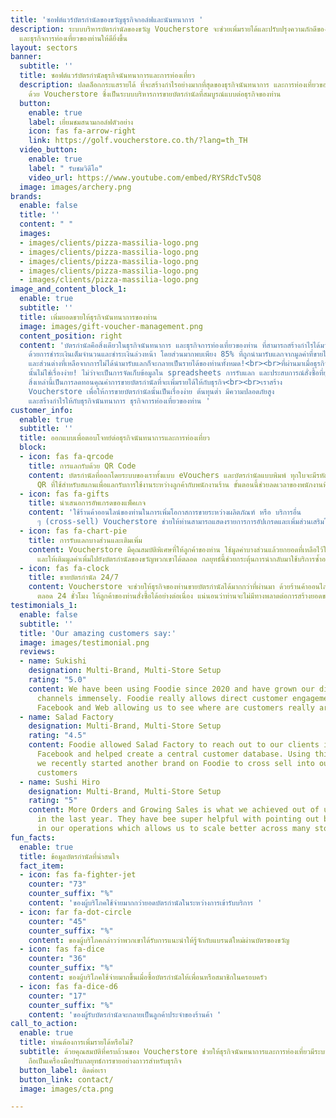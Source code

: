 ```yaml
---
title: 'ซอฟต์แวร์บัตรกำนัลของขวัญธุรกิจกอล์ฟและนันทนาการ '
description: ระบบบริหารบัตรกำนัลของขวัญ Voucherstore จะช่วยเพิ่มรายได้และปรับปรุงความภักดีของลูกค้าสำหรับธุรกิจนันทนาการ
  และธุรกิจการท่องเที่ยวของท่านให้ดียิ่งขึ้น
layout: sectors
banner:
  subtitle: ''
  title: ซอฟต์แวร์บัตรกำนัลธุรกิจนันทนาการและการท่องเที่ยว
  description: ปลดล็อกกระแสรายได้ ที่จะสร้างกำไรอย่างมากที่สุดของธุรกิจนันทนาการ และการท่องเที่ยวของท่าน
    ด้วย Voucherstore ซึ่งเป็นระบบบริหารการขายบัตรกำนัลที่สมบูรณ์แบบต่อธุรกิจของท่าน
  button:
    enable: true
    label: เยี่ยมชมสนามกอล์ฟตัวอย่าง
    icon: fas fa-arrow-right
    link: https://golf.voucherstore.co.th/?lang=th_TH
  video_button:
    enable: true
    label: " รับชมวิดีโอ"
    video_url: https://www.youtube.com/embed/RYSRdcTv5Q8
  image: images/archery.png
brands:
  enable: false
  title: ''
  content: " "
  images:
  - images/clients/pizza-massilia-logo.png
  - images/clients/pizza-massilia-logo.png
  - images/clients/pizza-massilia-logo.png
  - images/clients/pizza-massilia-logo.png
  - images/clients/pizza-massilia-logo.png
image_and_content_block_1:
  enable: true
  subtitle: ''
  title: เพิ่มยอดขายให้ธุรกิจนันทนาการของท่าน
  image: images/gift-voucher-management.png
  content_position: right
  content: 'บัตรกำนัลคือสิ่งเดียวในธุรกิจนันทนาการ และธุรกิจการท่องเที่ยวของท่าน ที่สามารถสร้างกำไรได้มากที่สุดในเวลานี้
    ด้วยการชำระเงินเต็มจำนวนและชำระเงินล่วงหน้า โดยส่วนมากพบเพียง 85% ที่ถูกนำมารับแลกจากมูลค่าที่ขายไปทั้งหมด
    และส่วนต่างที่เหลือจากการไม่ได้นำมารับแลกก็จะกลายเป็นรายได้ของท่านทั้งหมด!<br><br>ที่ผ่านมาเมื่อธุรกิจต้องการขายบัตรกำนัล
    นั้นไม่ใช่เรื่องง่าย! ไม่ว่าจะเป็นการจัดเก็บข้อมูลใน spreadsheets การรับแลก และประสบการณ์สั่งซื้อที่ยุ่งยากสําหรับลูกค้าของท่าน
    สิ่งเหล่านี้เป็นการลดทอนคุณค่าการขายบัตรกำนัลที่จะเพิ่มรายได้ให้กับธุรกิจ<br><br>เราสร้าง
    Voucherstore เพื่อให้การขายบัตรกํานัลนั้นเป็นเรื่องง่าย ต้นทุนต่ำ มีความปลอดภัยสูง
    และสร้างกําไรให้กับธุรกิจนันทนาการ ธุรกิจการท่องเที่ยวของท่าน '
customer_info:
  enable: true
  subtitle: ''
  title: ออกแบบเพื่อตอบโจทย์ต่อธุรกิจนันทนาการและการท่องเที่ยว
  block:
  - icon: fas fa-qrcode
    title: การแลกรับด้วย QR Code
    content: บัตรกำนัลที่ออกโดยระบบของเราทั้งแบบ eVouchers และบัตรกำนัลแบบพิมพ์ ทุกใบจะมีรหัส
      QR ที่ใช้สำหรับสแกนเพื่อแลกรับการใช้งานระหว่างลูกค้ากับพนักงานร้าน ขั้นตอนนี้ช่วยลดเวลาของพนักงานที่กำลังยุ่งได้เป็นอย่างดี
  - icon: fas fa-gifts
    title: นำเสนอการอัพเกรดของแพ็คเกจ
    content: 'ใช้ร้านค้าออนไลน์ของท่านในการเพิ่มโอกาสการขายระหว่างผลิตภัณฑ์ หรือ บริการอื่น
      ๆ (cross-sell) Voucherstore ช่วยให้ท่านสามารถแสดงรายการการอัปเกรดและเพิ่มส่วนเสริมในรถเข็นได้อย่าง '
  - icon: fas fa-chart-pie
    title: การรับแลกบางส่วนและเติมเพิ่ม
    content: Voucherstore มีคุณสมบัติพิเศษที่ให้ลูกค้าของท่าน ใช้มูลค่าบางส่วนแล้วยกยอดที่เหลือไว้ใช้ภายหลัง
      และให้เติมมูลค่าเพิ่มไปยังบัตรกำนัลของขวัญพวกเขาได้ตลอด กลยุทธ์นี้ช่วยกระตุ้นการนำกลับมาใช้บริการซ้ำอย่างต่อเนื่อง
  - icon: fas fa-clock
    title: ขายบัตรกำนัล 24/7
    content: Voucherstore จะช่วยให้ธุรกิจของท่านขายบัตรกำนัลได้มากกว่าที่ผ่านมา ด้วยร้านค้าออนไลน์ของท่านที่เปิดทำการทุกวัน
      ตลอด 24 ชั่วโมง ให้ลูกค้าของท่านสั่งซื้อได้อย่างต่อเนื่อง แน่นอนว่าท่านจะไม่มีทางพลาดต่อการสร้างยอดขาย
testimonials_1:
  enable: false
  subtitle: ''
  title: 'Our amazing customers say:'
  image: images/testimonial.png
  reviews:
  - name: Sukishi
    designation: Multi-Brand, Multi-Store Setup
    rating: "5.0"
    content: We have been using Foodie since 2020 and have grown our direct delivery
      channels immensely. Foodie really allows direct customer engagement across LINE,
      Facebook and Web allowing us to see where are customers really are.
  - name: Salad Factory
    designation: Multi-Brand, Multi-Store Setup
    rating: "4.5"
    content: Foodie allowed Salad Factory to reach out to our clients in LINE and
      Facebook and helped create a central customer database. Using this advantage,
      we recently started another brand on Foodie to cross sell into our existing
      customers
  - name: Sushi Hiro
    designation: Multi-Brand, Multi-Store Setup
    rating: "5"
    content: More Orders and Growing Sales is what we achieved out of using Foodie
      in the last year. They have bee super helpful with pointing out bottlenecks
      in our operations which allows us to scale better across many stores.
fun_facts:
  enable: true
  title: ข้อมูลบัตรกำนัลที่น่าสนใจ
  fact_item:
  - icon: fas fa-fighter-jet
    counter: "73"
    counter_suffix: "%"
    content: 'ของผู้บริโภคใช้จ่ายมากกว่ายอดบัตรกำนัลในระหว่างการเข้ารับบริการ '
  - icon: far fa-dot-circle
    counter: "45"
    counter_suffix: "%"
    content: ของผู้บริโภคกล่าวว่าพวกเขาได้รับการแนะนำให้รู้จักกับแบรนด์ใหม่ผ่านบัตรของขวัญ
  - icon: fas fa-dice
    counter: "36"
    counter_suffix: "%"
    content: ของผู้บริโภคใช้จ่ายมากขึ้นเมื่อซื้อบัตรกำนัลให้เพื่อนหรือสมาชิกในครอบครัว
  - icon: fas fa-dice-d6
    counter: "17"
    counter_suffix: "%"
    content: 'ของผู้รับบัตรกำนัลจะกลายเป็นลูกค้าประจำของร้านค้า '
call_to_action:
  enable: true
  title: ท่านต้องการเพิ่มรายได้หรือไม่?
  subtitle: ด้วยคุณสมบัติที่ครบถ้วนของ Voucherstore ช่วยให้ธุรกิจนันทนาการและการท่องเที่ยวมีระบบบริหารบัตรกำนัลของขวัญที่เป็นมาตรฐานสากลและมีความปลอดภัยสูง
    ถือเป็นเครื่องมือปรับกลยุทธ์การขายอย่างถาวรสำหรับธุรกิจ
  button_label: ติดต่อเรา
  button_link: contact/
  image: images/cta.png

---
```

